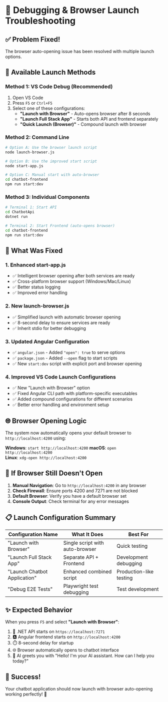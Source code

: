 # 🚀 Debugging & Browser Launch Troubleshooting

## ✅ **Problem Fixed!**

The browser auto-opening issue has been resolved with multiple launch options.

## 🎯 **Available Launch Methods**

### **Method 1: VS Code Debug (Recommended)**
1. Open VS Code
2. Press `F5` or `Ctrl+F5`
3. Select one of these configurations:
   - **"Launch with Browser"** - Auto-opens browser after 8 seconds
   - **"Launch Full Stack App"** - Starts both API and frontend separately
   - **"Quick Launch (Browser)"** - Compound launch with browser

### **Method 2: Command Line**
```bash
# Option A: Use the browser launch script
node launch-browser.js

# Option B: Use the improved start script
node start-app.js

# Option C: Manual start with auto-browser
cd chatbot-frontend
npm run start:dev
```

### **Method 3: Individual Components**
```bash
# Terminal 1: Start API
cd ChatbotApi
dotnet run

# Terminal 2: Start Frontend (auto-opens browser)
cd chatbot-frontend
npm run start:dev
```

## 🔧 **What Was Fixed**

### **1. Enhanced start-app.js**
- ✅ Intelligent browser opening after both services are ready
- ✅ Cross-platform browser support (Windows/Mac/Linux)
- ✅ Better status logging
- ✅ Improved error handling

### **2. New launch-browser.js**
- ✅ Simplified launch with automatic browser opening
- ✅ 8-second delay to ensure services are ready
- ✅ Inherit stdio for better debugging

### **3. Updated Angular Configuration**
- ✅ `angular.json` - Added `"open": true` to serve options
- ✅ `package.json` - Added `--open` flag to start scripts
- ✅ New `start:dev` script with explicit port and browser opening

### **4. Improved VS Code Launch Configurations**
- ✅ New "Launch with Browser" option
- ✅ Fixed Angular CLI path with platform-specific executables
- ✅ Added compound configurations for different scenarios
- ✅ Better error handling and environment setup

## 🌐 **Browser Opening Logic**

The system now automatically opens your default browser to `http://localhost:4200` using:

**Windows**: `start http://localhost:4200`
**macOS**: `open http://localhost:4200`  
**Linux**: `xdg-open http://localhost:4200`

## 🐛 **If Browser Still Doesn't Open**

1. **Manual Navigation**: Go to `http://localhost:4200` in any browser
2. **Check Firewall**: Ensure ports 4200 and 7271 are not blocked
3. **Default Browser**: Verify you have a default browser set
4. **Console Output**: Check terminal for any error messages

## 📋 **Launch Configuration Summary**

| Configuration Name | What It Does | Best For |
|---|---|---|
| "Launch with Browser" | Single script with auto-browser | Quick testing |
| "Launch Full Stack App" | Separate API + Frontend | Development debugging |
| "Launch Chatbot Application" | Enhanced combined script | Production-like testing |
| "Debug E2E Tests" | Playwright test debugging | Test development |

## ✨ **Expected Behavior**

When you press `F5` and select **"Launch with Browser"**:

1. 🔧 .NET API starts on `https://localhost:7271`
2. 🅰️ Angular frontend starts on `http://localhost:4200`
3. ⏱️ 8-second delay for startup
4. 🌐 Browser automatically opens to chatbot interface
5. 💬 AI greets you with "Hello! I'm your AI assistant. How can I help you today?"

## 🎉 **Success!**

Your chatbot application should now launch with browser auto-opening working perfectly! 🚀
